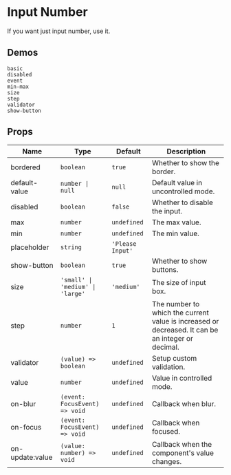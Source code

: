 # Input Number

If you want just input number, use it.

## Demos

```demo
basic
disabled
event
min-max
size
step
validator
show-button
```

## Props

| Name | Type | Default | Description |
| --- | --- | --- | --- |
| bordered | `boolean` | `true` | Whether to show the border. |
| default-value | `number \| null` | `null` | Default value in uncontrolled mode. |
| disabled | `boolean` | `false` | Whether to disable the input. |
| max | `number` | `undefined` | The max value. |
| min | `number` | `undefined` | The min value. |
| placeholder | `string` | `'Please Input'` |  |
| show-button | `boolean` | `true` | Whether to show buttons. |
| size | `'small' \| 'medium' \| 'large'` | `'medium'` | The size of input box. |
| step | `number` | `1` | The number to which the current value is increased or decreased. It can be an integer or decimal. |
| validator | `(value) => boolean` | `undefined` | Setup custom validation. |
| value | `number` | `undefined` | Value in controlled mode. |
| on-blur | `(event: FocusEvent) => void` | `undefined` | Callback when blur. |
| on-focus | `(event: FocusEvent) => void` | `undefined` | Callback when focused. |
| on-update:value | `(value: number) => void` | `undefined` | Callback when the component's value changes. |
